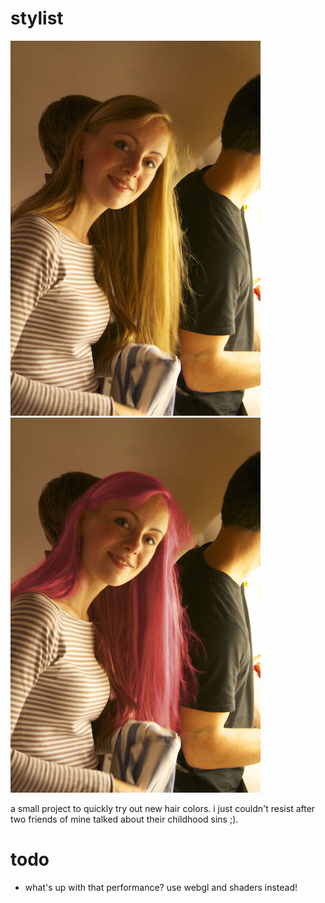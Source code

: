 stylist
=======

![original](/img/zofie_orig.jpg)
![colored](/img/zofie_pink.jpg)

a small project to quickly try out new hair colors. i just couldn't resist after two friends of mine talked about their childhood sins ;).

todo
===
- what's up with that performance? use webgl and shaders instead!
